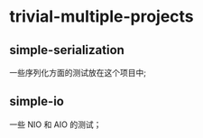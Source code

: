 # trivial-multiple-projects

## simple-serialization

一些序列化方面的测试放在这个项目中;

## simple-io

一些 NIO 和 AIO 的测试；
